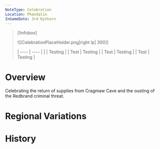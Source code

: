 ```yaml
---
NoteType: Celebration
Location: Phandalin
InGameDate: 3rd Kythorn
---
```


> [!infobox]
> 
> ![[CelebrationPlaceHolder.png|right lp| 300]]
> 
> | ---- | ---- |
> |  | Testing |
> | Test | Testing |
> | Test | Testing |
> | Test | Testing |

# Overview
Celebrating the return of supplies from Cragmaw Cave and the ousting of the Redbrand criminal threat. 
# Regional Variations

# History

 

